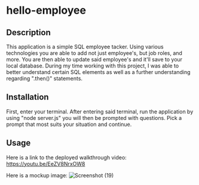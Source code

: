 # hello-employee

## Description

  This application is a simple SQL employee tacker. Using various technologies you are able to add not just employee's, but job roles, and more. You are then able to update said employee's and it'll save to your local database. During my time working with this project, I was able to better understand certain SQL elements as well as a further understanding regarding ".then()" statements.

## Installation

First, enter your terminal. After entering said terminal, run the application by using "node server.js" you will then be prompted with questions. Pick a prompt that most suits your situation and continue.

## Usage
Here is a link to the deployed walkthrough video:
https://youtu.be/EeZV8NrxOW8

 Here is a mockup image:
![Screenshot (19)](https://user-images.githubusercontent.com/112605303/217978635-ca7907a1-c1d1-419f-9457-bf17fcedcec9.png)
